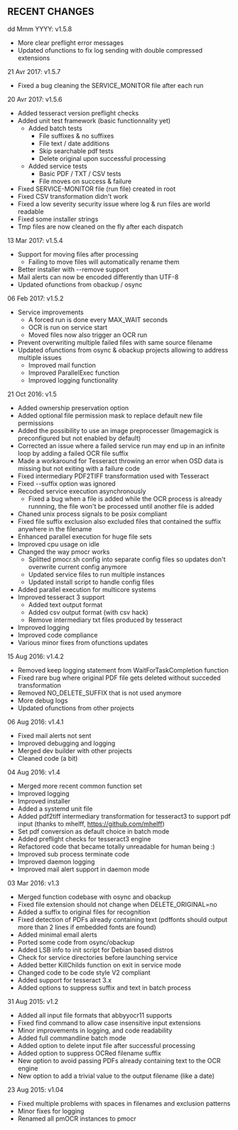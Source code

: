 RECENT CHANGES
--------------

dd Mmm YYYY: v1.5.8

- More clear preflight error messages
- Updated ofunctions to fix log sending with double compressed extensions

21 Avr 2017: v1.5.7

- Fixed a bug cleaning the SERVICE_MONITOR file after each run

20 Avr 2017: v1.5.6

- Added tesseract version preflight checks
- Added unit test framework (basic functionnality yet)
	- Added batch tests
		- File suffixes & no suffixes
		- File text / date additions
		- Skip searchable pdf tests
		- Delete original upon successful processing
	- Added service tests
		- Basic PDF / TXT / CSV tests
		- File moves on success & failure
- Fixed SERVICE-MONITOR file (run file) created in root
- Fixed CSV transformation didn't work
- Fixed a low severity security issue where log & run files are world readable
- Fixed some installer strings
- Tmp files are now cleaned on the fly after each dispatch

13 Mar 2017: v1.5.4

- Support for moving files after processing
	- Failing to move files will automatically rename them
- Better installer with --remove support
- Mail alerts can now be encoded differently than UTF-8
- Updated ofunctions from obackup / osync

06 Feb 2017: v1.5.2

- Service improvements
	- A forced run is done every MAX_WAIT seconds
	- OCR is run on service start
	- Moved files now also trigger an OCR run
- Prevent overwriting multiple failed files with same source filename
- Updated ofunctions from osync & obackup projects allowing to address multiple issues
	- Improved mail function
	- Improved ParallelExec function
	- Improved logging functionality

21 Oct 2016: v1.5

- Added ownership preservation option
- Added optional file permission mask to replace default new file permissions
- Added the possibility to use an image preprocesser (Imagemagick is preconfigured but not enabled by default)
- Corrected an issue where a failed service run may end up in an infinite loop by adding a failed OCR file suffix
- Made a workaround for Tesseract throwing an error when OSD data is missing but not exiting with a failure code
- Fixed intermediary PDF2TIFF transformation used with Tesseract
- Fixed --suffix option was ignored
- Recoded service execution asynchronously
	- Fixed a bug when a file is added while the OCR process is already runnning, the file won't be processed until another file is added
- Chaned unix process signals to be posix compliant
- Fixed file suffix exclusion also excluded files that contained the suffix anywhere in the filename
- Enhanced parallel execution for huge file sets
- Improved cpu usage on idle
- Changed the way pmocr works
	- Splitted pmocr.sh config into separate config files so updates don't overwrite current config anymore
	- Updated service files to run multiple instances
	- Updated install script to handle config files
- Added parallel execution for multicore systems
- Improved tesseract 3 support
	- Added text output format
	- Added csv output format (with csv hack)
	- Remove intermediary txt files produced by tesseract
- Improved logging
- Improved code compliance
- Various minor fixes from ofunctions updates

15 Aug 2016: v1.4.2
- Removed keep logging statement from WaitForTaskCompletion function
- Fixed rare bug where original PDF file gets deleted without succeded transformation
- Removed NO_DELETE_SUFFIX that is not used anymore
- More debug logs
- Updated ofunctions from other projects

06 Aug 2016: v1.4.1
- Fixed mail alerts not sent
- Improved debugging and logging
- Merged dev builder with other projects
- Cleaned code (a bit)

04 Aug 2016: v1.4
- Merged more recent common function set
- Improved logging
- Improved installer
- Added a systemd unit file
- Added pdf2tiff intermediary transformation for tesseract3 to support pdf input (thanks to mhelff, https://github.com/mhelff)
- Set pdf conversion as default choice in batch mode
- Added preflight checks for tesseract3 engine
- Refactored code that became totally unreadable for human being :)
- Improved sub process terminate code
- Improved daemon logging
- Improved mail alert support in daemon mode

03 Mar 2016: v1.3
- Merged function codebase with osync and obackup
- Fixed file extension should not change when DELETE_ORIGINAL=no
- Added a suffix to original files for recognition
- Fixed detection of PDFs already containing text (pdffonts should output more than 2 lines if embedded fonts are found)
- Added minimal email alerts
- Ported some code from osync/obackup
- Added LSB info to init script for Debian based distros
- Check for service directories before launching service
- Added better KillChilds function on exit in service mode
- Changed code to be code style V2 compliant
- Added support for tesseract 3.x
- Added options to suppress suffix and text in batch process

31 Aug 2015: v1.2
- Added all input file formats that abbyyocr11 supports
- Fixed find command to allow case insensitive input extensions
- Minor improvements in logging, and code readability
- Added full commandline batch mode
- Added option to delete input file after successful processing
- Added option to suppress OCRed filename suffix
- New option to avoid passing PDFs already containing text to the OCR engine
- New option to add a trivial value to the output filename (like a date)

23 Aug 2015: v1.04
- Fixed multiple problems with spaces in filenames and exclusion patterns
- Minor fixes for logging
- Renamed all pmOCR instances to pmocr
